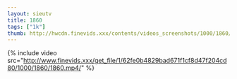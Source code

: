 ```yaml
--- 
layout: sieutv
title: 1860
tags: ["1k"]
thumb: http://hwcdn.finevids.xxx/contents/videos_screenshots/1000/1860/preview.mp4.jpg
---
```

{% include video src="http://www.finevids.xxx/get_file/1/62fe0b4829bad671f1cf8d47f204cd80/1000/1860/1860.mp4/" %} 
